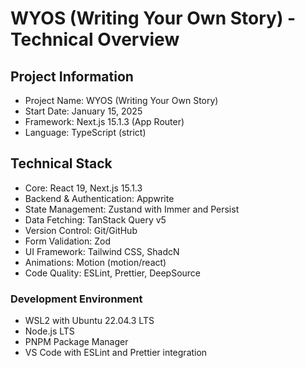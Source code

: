 # WYOS (Writing Your Own Story) - Technical Overview

## Project Information

- Project Name: WYOS (Writing Your Own Story)
- Start Date: January 15, 2025
- Framework: Next.js 15.1.3 (App Router)
- Language: TypeScript (strict)

## Technical Stack

- Core: React 19, Next.js 15.1.3
- Backend & Authentication: Appwrite
- State Management: Zustand with Immer and Persist
- Data Fetching: TanStack Query v5
- Version Control: Git/GitHub
- Form Validation: Zod
- UI Framework: Tailwind CSS, ShadcN
- Animations: Motion (motion/react)
- Code Quality: ESLint, Prettier, DeepSource

### Development Environment

- WSL2 with Ubuntu 22.04.3 LTS
- Node.js LTS
- PNPM Package Manager
- VS Code with ESLint and Prettier integration
